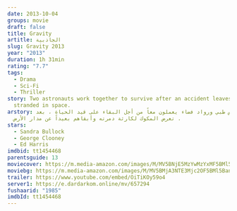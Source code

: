 ```yaml
---
date: 2013-10-04
groups: movie
draft: false
title: Gravity
artitle: الجاذبية
slug: Gravity 2013
year: "2013"
duration: 1h 31min
rating: "7.7"
tags:
  - Drama
  - Sci-Fi
  - Thriller
story: Two astronauts work together to survive after an accident leaves them
  stranded in space.
arstory: مهندس طبي ورواد فضاء يعملون معاً من أجل البقاء على قيد الحياة ، بعد
  تعرض المكوك لكارثة دمرته وأبقاهم بعيداً عن مدار الأرض .
stars:
  - Sandra Bullock
  - George Clooney
  - Ed Harris
imdbid: tt1454468
parentsguide: 13
moviecover: https://m.media-amazon.com/images/M/MV5BNjE5MzYwMzYxMF5BMl5BanBnXkFtZTcwOTk4MTk0OQ@@._V1_UX182_CR0,0,182,268_AL_.jpg
moviebg: https://m.media-amazon.com/images/M/MV5BMjA3NTE3Mjc2OF5BMl5BanBnXkFtZTgwMTkwNzIyMDE@._V1_SX1777_CR0,0,1777,760_AL_.jpg
trailer: https://www.youtube.com/embed/OiTiKOy59o4
server1: https://e.dardarkom.online/mv/657294
fushaarid: "1985"
imdbId: tt1454468
---
```

